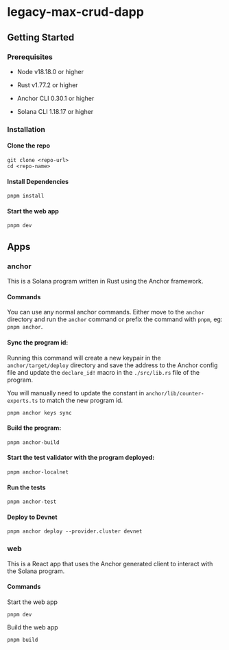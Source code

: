 # legacy-max-crud-dapp

## Getting Started

### Prerequisites

- Node v18.18.0 or higher

- Rust v1.77.2 or higher
- Anchor CLI 0.30.1 or higher
- Solana CLI 1.18.17 or higher

### Installation

#### Clone the repo

```shell
git clone <repo-url>
cd <repo-name>
```

#### Install Dependencies

```shell
pnpm install
```

#### Start the web app

```
pnpm dev
```

## Apps

### anchor

This is a Solana program written in Rust using the Anchor framework.

#### Commands

You can use any normal anchor commands. Either move to the `anchor` directory and run the `anchor` command or prefix the
command with `pnpm`, eg: `pnpm anchor`.

#### Sync the program id:

Running this command will create a new keypair in the `anchor/target/deploy` directory and save the address to the
Anchor config file and update the `declare_id!` macro in the `./src/lib.rs` file of the program.

You will manually need to update the constant in `anchor/lib/counter-exports.ts` to match the new program id.

```shell
pnpm anchor keys sync
```

#### Build the program:

```shell
pnpm anchor-build
```

#### Start the test validator with the program deployed:

```shell
pnpm anchor-localnet
```

#### Run the tests

```shell
pnpm anchor-test
```

#### Deploy to Devnet

```shell
pnpm anchor deploy --provider.cluster devnet
```

### web

This is a React app that uses the Anchor generated client to interact with the Solana program.

#### Commands

Start the web app

```shell
pnpm dev
```

Build the web app

```shell
pnpm build
```
